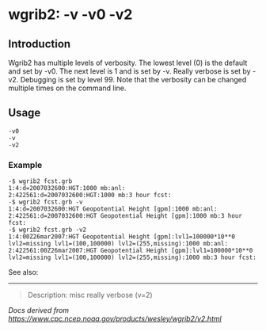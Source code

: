 # wgrib2: -v -v0 -v2

## Introduction

Wgrib2 has multiple levels of verbosity. The lowest level (0) is
the default and set by
-v0. The next level is 1 and is set by
-v. Really verbose is set by
-v2. Debugging is set by level 99.
Note that the verbosity can be changed multiple times on
the command line.

## Usage

```
-v0
-v
-v2
```

### Example

```
-$ wgrib2 fcst.grb
1:4:d=2007032600:HGT:1000 mb:anl:
2:422561:d=2007032600:HGT:1000 mb:3 hour fcst:
-$ wgrib2 fcst.grb -v
1:4:d=2007032600:HGT Geopotential Height [gpm]:1000 mb:anl:
2:422561:d=2007032600:HGT Geopotential Height [gpm]:1000 mb:3 hour fcst:
-$ wgrib2 fcst.grb -v2
1:4:00Z26mar2007:HGT Geopotential Height [gpm]:lvl1=100000*10**0 lvl2=missing lvl1=(100,100000) lvl2=(255,missing):1000 mb:anl:
2:422561:00Z26mar2007:HGT Geopotential Height [gpm]:lvl1=100000*10**0 lvl2=missing lvl1=(100,100000) lvl2=(255,missing):1000 mb:3 hour fcst:
```

See also:

---

> Description: misc really verbose (v=2)

_Docs derived from <https://www.cpc.ncep.noaa.gov/products/wesley/wgrib2/v2.html>_
